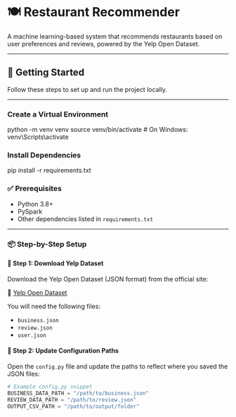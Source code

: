 # 🍽️ Restaurant Recommender

A machine learning-based system that recommends restaurants based on user preferences and reviews, powered by the Yelp Open Dataset.

---

## 🚀 Getting Started

Follow these steps to set up and run the project locally.

---

### Create a Virtual Environment
python -m venv venv
source venv/bin/activate  # On Windows: venv\Scripts\activate

### Install Dependencies
pip install -r requirements.txt

### ✅ Prerequisites

- Python 3.8+
- PySpark
- Other dependencies listed in `requirements.txt`

---

### 📦 Step-by-Step Setup

#### 🔹 Step 1: Download Yelp Dataset

Download the Yelp Open Dataset (JSON format) from the official site:

🔗 [Yelp Open Dataset](https://business.yelp.com/data/resources/open-dataset/)

You will need the following files:
- `business.json`
- `review.json`
- `user.json`

#### 🔹 Step 2: Update Configuration Paths

Open the `config.py` file and update the paths to reflect where you saved the JSON files:

```python
# Example config.py snippet
BUSINESS_DATA_PATH = "/path/to/business.json"
REVIEW_DATA_PATH = "/path/to/review.json"
OUTPUT_CSV_PATH = "/path/to/output/folder"